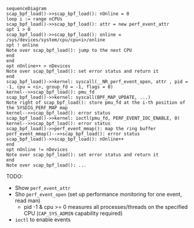 ```mermaid
sequenceDiagram
scap_bpf_load()->>scap_bpf_load(): nOnline = 0
loop i := range nCPUs
scap_bpf_load()->>scap_bpf_load(): attr = new perf_event_attr
opt i > 0
scap_bpf_load()->>scap_bpf_load(): online = /sys/devices/system/cpu/cpu<i>/online
opt ! online
Note over scap_bpf_load(): jump to the next CPU
end
end
opt nOnline++ > nDevices
Note over scap_bpf_load(): set error status and return it
end
scap_bpf_load()->>kernel: syscall(__NR_perf_event_open, attr , pid = -1, cpu = <i>, group_fd = -1, flags = 0)
kernel-->>scap_bpf_load(): pmu_fd
scap_bpf_load()->>kernel: syscall(BPF_MAP_UPDATE, ...)
Note right of scap_bpf_load(): store pmu_fd at the i-th position of the SYSDIG_PERF_MAP map
kernel-->>scap_bpf_load(): error status
scap_bpf_load()->>kernel: ioctl(pmu_fd, PERF_EVENT_IOC_ENABLE, 0)
kernel-->>scap_bpf_load(): error status
scap_bpf_load()->>perf_event_mmap(): map the ring buffer
perf_event_mmap()-->>scap_bpf_load(): error status
scap_bpf_load()->>scap_bpf_load(): nOnline++
end
opt nOnline != nDevices
Note over scap_bpf_load(): set error status and return it
end
Note over scap_bpf_load(): ...
```

TODO:

- Show `perf_event_attr`
- Sho `perf_event_open` (set up performance monitoring for one event, read man)
  - pid -1 & cpu >= 0 measures all processes/threads on the specified CPU (`CAP_SYS_ADMIN` capability required)
- `ioctl` to enable events
